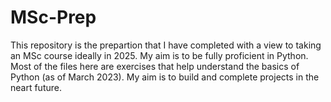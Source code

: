 # MSc-Prep 

This repository is the prepartion that I have completed with a view to taking an MSc course ideally in 2025. My aim is to be fully proficient in Python. Most of the files here are exercises that help understand the basics of Python (as of March 2023). My aim is to build and complete projects in the neart future. 
